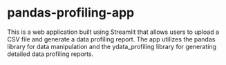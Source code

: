 # pandas-profiling-app
This is a web application built using Streamlit that allows users to upload a CSV file and generate a data profiling report. The app utilizes the pandas library for data manipulation and the ydata_profiling library for generating detailed data profiling reports.
